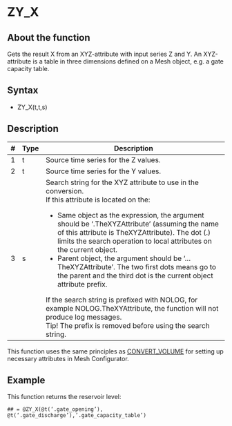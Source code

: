 # ZY_X
## About the function

Gets the result X from an XYZ-attribute with input series Z and Y. An
XYZ-attribute is a table in three dimensions defined on a Mesh object, e.g. a
gate capacity table.

## Syntax
- ZY_X(t,t,s)


## Description


| # | Type | Description |
|---|---|---|
| 1 | t | Source time series for the Z values. |
| 2 | t | Source time series for the Y values. |
| 3 | s | Search string for the XYZ attribute to use in the conversion.<br/> If this attribute is located on the:<br/><ul><li>Same object as the expression, the argument should be ‘.TheXYZAttribute’ (assuming the name of this attribute is TheXYZAttribute). The dot (.) limits the search operation to local attributes on the current object.</li><li>Parent object, the argument should be ‘…TheXYZAttribute’. The two first dots means go to the parent and the third dot is the current object attribute prefix.</li></ul> If the search string is prefixed with NOLOG, for example NOLOG.TheXYAttribute, the function will not produce log messages.<br/> Tip! The prefix is removed before using the search string. |



This function uses the same principles as
[CONVERT_VOLUME](../functions/convert_volume.md) for setting up necessary attributes in
Mesh Configurator.

## Example
This function returns the reservoir level:

```
## = @ZY_X(@t(‘.gate_opening’), @t(‘.gate_discharge’),’.gate_capacity_table’)
```
